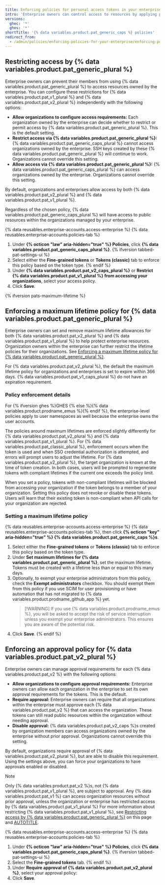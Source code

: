 ```yaml
---
title: Enforcing policies for personal access tokens in your enterprise
intro: 'Enterprise owners can control access to resources by applying policies to {% data variables.product.pat_generic_plural %}'
versions:
  ghec: '*'
  ghes: '*'
shortTitle: '{% data variables.product.pat_generic_caps %} policies'
redirect_from:
  - /admin/policies/enforcing-policies-for-your-enterprise/enforcing-policies-for-personal-access-tokens-in-your-enterprise
---
```


## Restricting access by {% data variables.product.pat_generic_plural %}

Enterprise owners can prevent their members from using {% data variables.product.pat_generic_plural %} to access resources owned by the enterprise. You can configure these restrictions for {% data variables.product.pat_v1_plural %} and {% data variables.product.pat_v2_plural %} independently with the following options:

* **Allow organizations to configure access requirements:** Each organization owned by the enterprise can decide whether to restrict or permit access by {% data variables.product.pat_generic_plural %}. This is the default setting.
* **Restrict access via {% data variables.product.pat_generic_plural %}:** {% data variables.product.pat_generic_caps_plural %} cannot access organizations owned by the enterprise. SSH keys created by these {% data variables.product.pat_generic_plural %} will continue to work. Organizations cannot override this setting.
* **Allow access via {% data variables.product.pat_generic_plural %}:** {% data variables.product.pat_generic_caps_plural %} can access organizations owned by the enterprise. Organizations cannot override this setting.

By default, organizations and enterprises allow access by both {% data variables.product.pat_v2_plural %} and {% data variables.product.pat_v1_plural %}.

Regardless of the chosen policy, {% data variables.product.pat_generic_caps_plural %} will have access to public resources within the organizations managed by your enterprise.

{% data reusables.enterprise-accounts.access-enterprise %}
{% data reusables.enterprise-accounts.policies-tab %}
1. Under **{% octicon "law" aria-hidden="true" %} Policies**, click **{% data variables.product.pat_generic_caps_plural %}**. {% ifversion tabbed-pat-settings-ui %}
1. Select either the **Fine-grained tokens** or **Tokens (classic)** tab to enforce this policy based on the token type. {% endif %}
1. Under **{% data variables.product.pat_v2_caps_plural %}** or **Restrict {% data variables.product.pat_v1_plural %} from accessing your organizations**, select your access policy.
1. Click **Save**.

{% ifversion pats-maximum-lifetime %}

## Enforcing a maximum lifetime policy for {% data variables.product.pat_generic_plural %}

Enterprise owners can set and remove maximum lifetime allowances for both {% data variables.product.pat_v2_plural %} and {% data variables.product.pat_v1_plural %} to help protect enterprise resources. Organization owners within the enterprise can further restrict the lifetime policies for their organizations. See [Enforcing a maximum lifetime policy for {% data variables.product.pat_generic_plural %}](/organizations/managing-programmatic-access-to-your-organization/setting-a-personal-access-token-policy-for-your-organization#enforcing-a-maximum-lifetime-policy-for-personal-access-tokens).

For {% data variables.product.pat_v2_plural %}, the default the maximum lifetime policy for organizations and enterprises is set to expire within 366 days. {% data variables.product.pat_v1_caps_plural %} do not have an expiration requirement.

### Policy enforcement details

For {% ifversion ghes %}GHES {% else %}{% data variables.product.prodname_emus %}{% endif %}, the enterprise-level policies apply to user namespaces as well because the enterprise owns the user accounts.

The policies around maximum lifetimes are enforced slightly differently for {% data variables.product.pat_v2_plural %} and {% data variables.product.pat_v1_plural %}. For {% data variables.product.pat_classic_plural %}, enforcement occurs when the token is used and when SSO credential authorization is attempted, and errors will prompt users to adjust the lifetime. For {% data variables.product.pat_v2_plural %}, the target organization is known at the time of token creation. In both cases, users will be prompted to regenerate tokens with compliant lifetimes if the current one exceeds the policy limit.

When you set a policy, tokens with non-compliant lifetimes will be blocked from accessing your organization if the token belongs to a member of your organization. Setting this policy does not revoke or disable these tokens. Users will learn that their existing token is non-compliant when API calls for your organization are rejected.

### Setting a maximum lifetime policy

{% data reusables.enterprise-accounts.access-enterprise %}
{% data reusables.enterprise-accounts.policies-tab %}, then click **{% octicon "key" aria-hidden="true" %} {% data variables.product.pat_generic_caps %}s**.
1. Select either the **Fine-grained tokens** or **Tokens (classic)** tab to enforce this policy based on the token type.
1. Under **Set maximum lifetimes for {% data variables.product.pat_generic_plural %}**, set the maximum lifetime. Tokens must be created with a lifetime less than or equal to this many days.
1. Optionally, to exempt your enterprise administrators from this policy, check the **Exempt administrators** checkbox. You should exempt them from this policy if you use SCIM for user provisioning or have automation that has not migrated to {% data variables.product.prodname_github_app %} yet.
   >[!WARNING] If you use {% data variables.product.prodname_emus %}, you will be asked to accept the risk of service interruption unless you exempt your enterprise administrators. This ensures you are aware of the potential risk.
1. Click **Save**.
{% endif %}

## Enforcing an approval policy for {% data variables.product.pat_v2_plural %}

Enterprise owners can manage approval requirements for each {% data variables.product.pat_v2 %} with the following options:

* **Allow organizations to configure approval requirements:** Enterprise owners can allow each organization in the enterprise to set its own approval requirements for the tokens. This is the default.
* **Require approval:** Enterprise owners can require that all organizations within the enterprise must approve each {% data variables.product.pat_v2 %} that can access the organization. These tokens can still read public resources within the organization without needing approval.
* **Disable approval:** {% data variables.product.pat_v2_caps %}s created by organization members can access organizations owned by the enterprise without prior approval. Organizations cannot override this setting.

By default, organizations require approval of {% data variables.product.pat_v2_plural %}, but are able to disable this requirement. Using the settings above, you can force your organizations to have approvals enabled or disabled.

> [!NOTE]
> Only {% data variables.product.pat_v2 %}s, not {% data variables.product.pat_v1_plural %}, are subject to approval. Any {% data variables.product.pat_v1 %} can access organization resources without prior approval, unless the organization or enterprise has restricted access by {% data variables.product.pat_v1_plural %} For more information about restricting {% data variables.product.pat_v1_plural %}, see [Restricting access by {% data variables.product.pat_generic_plural %}](#restricting-access-by-personal-access-tokens) on this page and [AUTOTITLE](/organizations/managing-programmatic-access-to-your-organization/setting-a-personal-access-token-policy-for-your-organization).

{% data reusables.enterprise-accounts.access-enterprise %}
{% data reusables.enterprise-accounts.policies-tab %}
1. Under **{% octicon "law" aria-hidden="true" %} Policies**, click **{% data variables.product.pat_generic_caps_plural %}**. {% ifversion tabbed-pat-settings-ui %}
1. Select the **Fine-grained tokens** tab. {% endif %}
1. Under **Require approval of {% data variables.product.pat_v2_plural %}**, select your approval policy:
1. Click **Save**.

